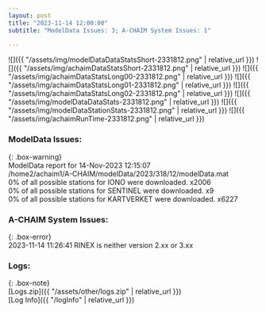 ```yaml
---
layout: post
title: "2023-11-14 12:00:00"
subtitle: "ModelData Issues: 3; A-CHAIM System Issues: 1"

---
```


![]({{ "/assets/img/modelDataDataStatsShort-2331812.png" | relative_url }})
![]({{ "/assets/img/achaimDataStatsShort-2331812.png" | relative_url }})
![]({{ "/assets/img/achaimDataStatsLong00-2331812.png" | relative_url }})
![]({{ "/assets/img/achaimDataStatsLong01-2331812.png" | relative_url }})
![]({{ "/assets/img/achaimDataStatsLong02-2331812.png" | relative_url }})
![]({{ "/assets/img/modelDataDataStats-2331812.png" | relative_url }})
![]({{ "/assets/img/modelDataStationStats-2331812.png" | relative_url }})
![]({{ "/assets/img/achaimRunTime-2331812.png" | relative_url }})


### ModelData Issues:  
  
{: .box-warning}  
 ModelData report for 14-Nov-2023 12:15:07   
 /home2/achaim1/A-CHAIM/modelData/2023/318/12/modelData.mat   
 0% of all possible stations for IONO were downloaded. x2006   
 0% of all possible stations for SENTINEL were downloaded. x9   
 0% of all possible stations for KARTVERKET were downloaded. x6227   
  
### A-CHAIM System Issues:  
  
{: .box-error}  
2023-11-14 11:26:41 RINEX is neither version 2.xx or 3.xx  

### Logs:  
  
{: .box-note}  
[Logs.zip]({{ "/assets/other/logs.zip" | relative_url }})  
[Log Info]({{ "/logInfo" | relative_url }})  

